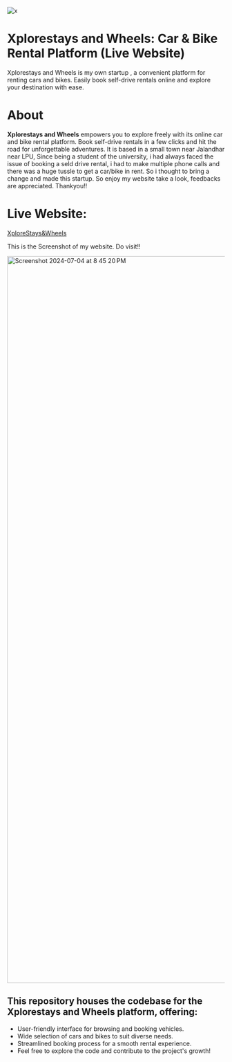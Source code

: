    ![x](https://github.com/user-attachments/assets/f6d16503-3af3-4af6-a08d-ef8d61cd9453) 
# Xplorestays and Wheels: Car & Bike Rental Platform (Live Website)
Xplorestays and Wheels is my own startup , a convenient platform for renting cars and bikes. Easily book self-drive rentals online and explore your destination with ease. 

# About  
**Xplorestays and Wheels** empowers you to explore freely with its online car and bike rental platform. Book self-drive rentals in a few clicks and hit the road for unforgettable adventures. ️It is based in a small town near Jalandhar near LPU, Since being a student of the university, i had always faced the issue of booking a seld drive rental, i had to make multiple phone calls and there was a huge tussle to get a car/bike in rent. So i thought to bring a change and made this startup. So enjoy my website take a look, feedbacks are appreciated. Thankyou!!  

# Live Website: 

 [XploreStays&Wheels ](https://xplorerentals.in/) 

This is the Screenshot of my website. Do visit!!
 
 <img width="1680" alt="Screenshot 2024-07-04 at 8 45 20 PM" src="https://github.com/user-attachments/assets/13e96100-fb1b-4f9e-bede-c13258c692e4">    

## This repository houses the codebase for the Xplorestays and Wheels platform, offering:

- User-friendly interface for browsing and booking vehicles.
- Wide selection of cars and bikes to suit diverse needs.
- Streamlined booking process for a smooth rental experience.
- Feel free to explore the code and contribute to the project's growth!
 

 


